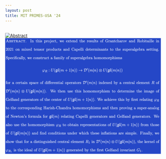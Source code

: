 ```yaml
---
layout: post
title: MIT PRIMES-USA '24
---
```

<br>
<a href="primes-24-1-lblue.png#gh-light-mode-only">
  <img src="primes-24-1-lblue#gh-light-mode-only" alt="Abstract" />
</a>

<a href="primes-24-1-dblue.png#gh-dark-mode-only">
  <img src="primes-24-1-dblue.png#gh-dark-mode-only" alt="Abstract" />
</a>


